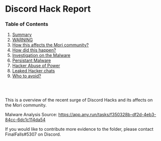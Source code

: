 # Discord Hack Report

### Table of Contents

1. [Summary](/REPORT.md#summary)
2. [WARNING](/REPORT.md#warning)
3. [How this affects the Mori community?](/REPORT.md#how-this-affects-the-mori-community)
4. [How did this happen?](/REPORT.md#how-did-this-happen)
5. [Investigation on the Malware](/REPORT.md#investigation-on-the-malware)
6. [Persistant Malware](/REPORT.md#persistant-malware)
7. [Hacker Abuse of Power](/REPORT.md#hacker-abuse-of-power)
8. [Leaked Hacker chats](/REPORT.md#leaked-hacker-chats)
9. [Who to avoid?](/REPORT.md#who-to-avoid)

<br>
<br>

This is a overview of the recent surge of Discord Hacks and its affects on the Mori community.

Malware Analysis Source: https://app.any.run/tasks/f350328b-df2d-4eb3-84cc-6dc1c114da54

If you would like to contribute more evidence to the folder, please contact FinalFalls#5307 on Discord.
